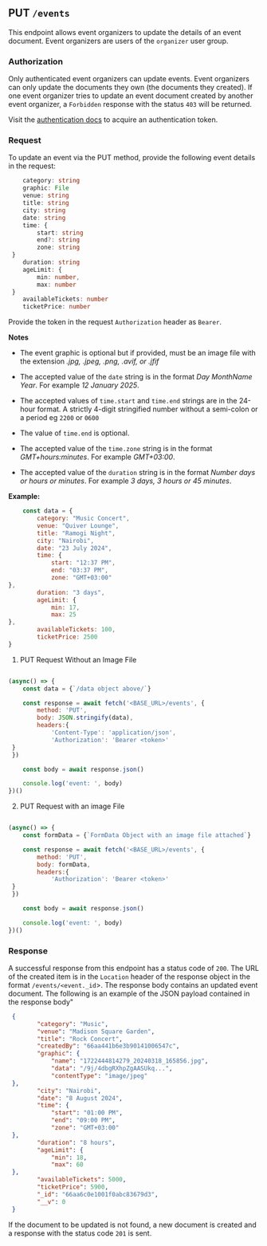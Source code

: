 ## PUT `/events`

This endpoint allows event organizers to update the details of an event document. Event organizers are users of the `organizer` user group.

### Authorization
Only authenticated event organizers can update events. Event organizers can only update the documents they own (the documents they created). If one event organizer tries to update an event document created by another event organizer, a `Forbidden` response with the status `403` will be returned. 

Visit the [authentication docs](../authentication/authentication.md) to acquire an authentication token.

### Request
To update an event via the PUT method, provide the following event details in the request:

```typescript
    category: string
    graphic: File
    venue: string
    title: string
    city: string
    date: string
    time: {
        start: string
        end?: string
        zone: string
 }
    duration: string
    ageLimit: {
        min: number,
        max: number
 }
    availableTickets: number
    ticketPrice: number
```

Provide the token in the request `Authorization` header as `Bearer`.

**Notes**
- The event graphic is optional but if provided, must be an image file with the extension *.jpg, .jpeg, .png, .avif, or .jfif*

- The accepted value of the `date` string is in the format *Day MonthName Year*. For example *12 January 2025*.

- The accepted values of `time.start` and `time.end` strings are in the 24-hour format. A strictly 4-digit stringified number without a semi-colon or a period eg `2200` or `0600`

- The value of `time.end` is optional.

- The accepted value of the `time.zone` string is in the format *GMT+hours:minutes*. For example *GMT+03:00*.

- The accepted value of the `duration` string is in the format *Number days or hours or minutes*. For example *3 days, 3 hours or 45 minutes*.


**Example:**

 ```javascript
    const data = {
        category: "Music Concert",
        venue: "Quiver Lounge",
        title: "Ramogi Night",
        city: "Nairobi",
        date: "23 July 2024",
        time: {
            start: "12:37 PM",
            end: "03:37 PM",
            zone: "GMT+03:00"
 },
        duration: "3 days",
        ageLimit: {
            min: 17,
            max: 25
 },
        availableTickets: 100,
        ticketPrice: 2500
 }
```

1. PUT Request Without an Image File

```javascript

(async() => {
    const data = {`/data object above/`}

    const response = await fetch('<BASE_URL>/events', {
        method: 'PUT',
        body: JSON.stringify(data),
        headers:{
            'Content-Type': 'application/json',
            'Authorization': 'Bearer <token>'
 }
 })

    const body = await response.json()

    console.log('event: ', body)
})()
```

2. PUT Request with an image File

```javascript

(async() => {
    const formData = {`FormData Object with an image file attached`}

    const response = await fetch('<BASE_URL>/events', {
        method: 'PUT',
        body: formData,
        headers:{
            'Authorization': 'Bearer <token>'
 }
 })

    const body = await response.json()

    console.log('event: ', body)
})()
```

### Response

A successful response from this endpoint has a status code of `200`. The URL of the created item is in the `Location` header of the response object in the format `/events/<event._id`>. The response body contains an updated event document. The following is an example of the JSON payload contained in the response body"

```json
 {
        "category": "Music",
        "venue": "Madison Square Garden",
        "title": "Rock Concert",
        "createdBy": "66aa441b6e3b90141006547c",
        "graphic": {
            "name": "1722444814279_20240318_165856.jpg",
            "data": "/9j/4dbgRXhpZgAASUkq...",
            "contentType": "image/jpeg"
 },
        "city": "Nairobi",
        "date": "8 August 2024",
        "time": {
            "start": "01:00 PM",
            "end": "09:00 PM",
            "zone": "GMT+03:00"
 },
        "duration": "8 hours",
        "ageLimit": {
            "min": 18,
            "max": 60
 },
        "availableTickets": 5000,
        "ticketPrice": 5900,
        "_id": "66aa6c0e1001f0abc83679d3",
        "__v": 0
 }
```

If the document to be updated is not found, a new document is created and a response with the status code  `201` is sent.